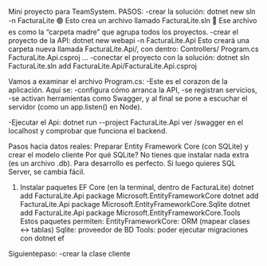 Mini proyecto para TeamSystem.
PASOS:
-crear la solución: dotnet new sln -n FacturaLite
  🟢 Esto crea un archivo llamado FacturaLite.sln
  📁 Ese archivo es como la “carpeta madre” que agrupa todos los proyectos.
-crear el proyecto de la API: dotnet new webapi -n FacturaLite.Api
  Esto creará una carpeta nueva llamada FacturaLite.Api/, con dentro:
    Controllers/
    Program.cs
    FacturaLite.Api.csproj
    ...
-conectar el proyecto con la solución: dotnet sln FacturaLite.sln add FacturaLite.Api/FacturaLite.Api.csproj

Vamos a examinar el archivo Program.cs:
  -Este es el corazon de la aplicación.
    Aquí se:
    -configura cómo arranca la API,
    -se registran servicios,
    -se activan herramientas como Swagger,
y al final se pone a escuchar el servidor (como un app.listen() en Node).

-Ejecutar el Api: dotnet run --project FacturaLite.Api
  ver /swagger en el localhost y comprobar que funciona el backend.

Pasos hacia datos reales:
Preparar Entity Framework Core (con SQLite) y crear el modelo cliente
    Por qué SQLite?
    No tienes que instalar nada extra (es un archivo .db).
    Para desarrollo es perfecto. Si luego quieres SQL Server, se cambia fácil.
  1) Instalar paquetes EF Core (en la terminal, dentro de FacturaLite)
        dotnet add FacturaLite.Api package Microsoft.EntityFrameworkCore
        dotnet add FacturaLite.Api package Microsoft.EntityFrameworkCore.Sqlite
        dotnet add FacturaLite.Api package Microsoft.EntityFrameworkCore.Tools
Estos paquetes permiten:
  EntityFrameworkCore: ORM (mapear clases ↔ tablas)
  Sqlite: proveedor de BD
  Tools: poder ejecutar migraciones con dotnet ef

Siguientepaso:
  -crear la clase cliente